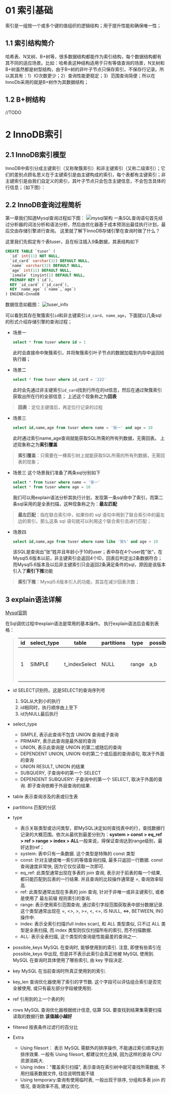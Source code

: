 # 01 索引基础

 索引是一组按一个或多个键的值组织的逻辑结构；用于提升性能和确保唯一性；

## 1.1 索引结构简介

哈希表、N叉树、B+树等，很多数据结构都能作为索引结构，每个数据结构都有其不同的适应场景。比如：哈希表这种结构适用于只有等值查询的场景，N叉树和B+树虽然都是树型结构，由于B+树的非叶子节点只保存索引，不保存行记录。所以其具有：1）IO次数更少；2）查询性能更稳定；3）范围查询简便；所以在InnoDb采用的就是B+树作为其数据结构；

## 1.2 B+树结构

//TODO

# 2 InnoDB索引

## 2.1 InnoDB索引模型

InnoDB中索引分成主键索引（又称聚簇索引）和非主键索引（又称二级索引）；它们的差别点顾名思义在于主键索引是由主键构成的索引，每个表都有主键索引；非主键索引是由我们自定义的索引，其叶子节点只会包含主键信息，不会包含具体的行信息；（如下图）：

## 2.2 InnoDB查询过程简析

第一章我们知道Mysql查询过程如下图：
![mysql架构](/images/mysql/select-process.png)
一条SQL查询语句首先经过分析器的词法分析和语法分析，然后由优化器基于成本预测出最佳执行计划，最后交由存储引擎进行查询。
这里就了解下InnoDB存储引擎在查询时做了什么？

这里我们先假定有个表tuser，且在标注插入9条数据，其表结构如下

```sql
CREATE TABLE `tuser` (
  `id` int(11) NOT NULL,
  `id_card` varchar(32) DEFAULT NULL,
  `name` varchar(32) DEFAULT NULL,
  `age` int(11) DEFAULT NULL,
  `ismale` tinyint(1) DEFAULT NULL,
  PRIMARY KEY (`id`),
  KEY `id_card` (`id_card`),
  KEY `name_age` (`name`,`age`)
) ENGINE=InnoDB
```

数据信息如截图：
![tuser_info](/images/mysql/index/tuser_info.jpg)

可以看到其存在聚簇索引`id`和非主键索引`id_card`、`name_age`，下面就以几条sql的形式介绍存储引擎的查询过程；

+ 场景一
  
  ```sql
  select * from tuser where id = 1
  ```
  
  此时会直接命中聚簇索引，并将聚簇索引叶子节点的数据加载到内存中返回给执行器；

+ 场景二

  ```sql
  select * from tuser where id_card = '222'
  ```

  此时会先通过非主键索引`id_card`找到行所在的id信息，然后在通过聚簇索引获取出所在行的全部信息；
  上述这个现象称之为**回表**

>**回表**：定位主键值后，再定位行记录的过程

+ 场景三

  ```sql
  select id,name,age from tuser where name = '张一' and age = 10
  ```
  
  此时通过索引name_age查询就能获取SQL所需的所有列数据，无需回表。
  上述现象称之为**索引覆盖**

>**索引覆盖**：只需要在一棵索引树上就能获取SQL所需的所有列数据，无需回表的现象；

+ 场景三
  这个场景我们准备了两条sql分别如下

  ```sql
  select * from tuser where name = '张一'
  select * from tuser where age = 10
  ```
  
  我们可以用explain语法分析其执行计划，发现第一条sql命中了索引，而第二条sql采用的是全表扫描，这种现象称之为：**最左匹配**

>**最左匹配**：指在联合索引中，如果你的 sql 语句中用到了联合索引中的最左边的索引，那么这条 sql 语句就可以利用这个联合索引去进行匹配；

+ 场景四

  ```sql
  select id,name,age from tuser where name like '张%' and age < 10
  ```
  
  该SQL是查询出”张“姓并且年龄小于10的user；表中存在4个user姓”张“，在Mysql5.6版本以前，非主键索引会返回4个ID，回表后判定出2条数据符合；而Mysql5.6版本及以后非主键索引只会返回2条满足条件的sql，原因是该版本引入了**索引下推**功能

>**索引下推**：Mysql5.6版本引入的功能，其旨在减少回表次数；

## 3 explain语法详解

[Mysql官网](https://dev.mysql.com/doc/refman/8.0/en/explain-output.html)

在Sql调优过程中explain语法是常用的基本操作。
执行explain语法后会看到表格：

> |id|select_type|table|partitions|type|possible_keys|key|key_len|ref|rows|filtered|Extra|
> |--|--|--|--|--|--|--|--|--|--|--|--|
> |1|SIMPLE|t_indexSelect|NULL|range|a,b|a|5|NULL|1000|50.00|Using index condition; Using where|

+ id
  SELECT识别符。这是SELECT的查询序列号
  1. SQL从大到小的执行
  2. id相同时，执行顺序由上至下
  3. id为NULL最后执行

+ select_type
  + SIMPLE, 表示此查询不包含 UNION 查询或子查询
  + PRIMARY, 表示此查询是最外层的查询
  + UNION, 表示此查询是 UNION 的第二或随后的查询
  + DEPENDENT UNION, UNION 中的第二个或后面的查询语句, 取决于外面的查询
  + UNION RESULT, UNION 的结果
  + SUBQUERY, 子查询中的第一个 SELECT
  + DEPENDENT SUBQUERY: 子查询中的第一个 SELECT, 取决于外面的查询. 即子查询依赖于外层查询的结果.
  
+ table
    表示查询涉及的表或衍生表
+ partitions
  匹配的分区
+ type
  + 表示关联类型或访问类型，即MySQL决定如何查找表中的行，查找数据行记录的大概范围。依次从最优到最差分别为：**system > const > eq_ref > ref > range > index > ALL**一般来说，得保证查询达到range级别，最好达到ref；  
  + system: 表中只有一条数据. 这个类型是特殊的 const 类型
  + const: 针对主键或唯一索引的等值查询扫描, 最多只返回一行数据. const 查询速度非常快, 因为它仅仅读取一次即可.
  + eq_ref: 此类型通常出现在多表的 join 查询, 表示对于前表的每一个结果, 都只能匹配到后表的一行结果. 并且查询的比较操作通常是 =, 查询效率较高.
  + ref: 此类型通常出现在多表的 join 查询, 针对于非唯一或非主键索引, 或者是使用了 最左前缀 规则索引的查询.
  + range: 表示使用索引范围查询, 通过索引字段范围获取表中部分数据记录. 这个类型通常出现在 =, <>, >, >=, <, <=, IS NULL, <=>, BETWEEN, IN() 操作中.
  + index: 表示全索引扫描(full index scan), 和 ALL 类型类似, 只不过 ALL 类型是全表扫描, 而 index 类型则仅仅扫描所有的索引, 而不扫描数据.
  + ALL: 表示全表扫描, 这个类型的查询是性能最差的查询之一.
+ possible_keys
  MySQL 在查询时, 能够使用到的索引. 注意, 即使有些索引在 possible_keys 中出现, 但是并不表示此索引会真正地被 MySQL 使用到. MySQL 在查询时具体使用了哪些索引, 由 key 字段决定.
+ key
  MySQL 在当前查询时所真正使用到的索引.
+ key_len
  查询优化器使用了索引的字节数. 这个字段可以评估组合索引是否完全被使用, 或只有最左部分字段被使用到.
+ ref
  引用到的上一个表的列
+ rows
  MySQL 查询优化器根据统计信息, 估算 SQL 要查找到结果集需要扫描读取的数据行数.**该值越小越好**
+ filtered
  按表条件过滤行的百分比
+ Extra
  + Using filesort： 表示 MySQL 需额外的排序操作, 不能通过索引顺序达到排序效果. 一般有 Using filesort, 都建议优化去掉, 因为这样的查询 CPU 资源消耗大.
  + Using index："覆盖索引扫描", 表示查询在索引树中就可查找所需数据, 不用扫描表数据文件, 往往说明性能不错
  + Using temporary:查询有使用临时表, 一般出现于排序, 分组和多表 join 的情况, 查询效率不高, 建议优化.
